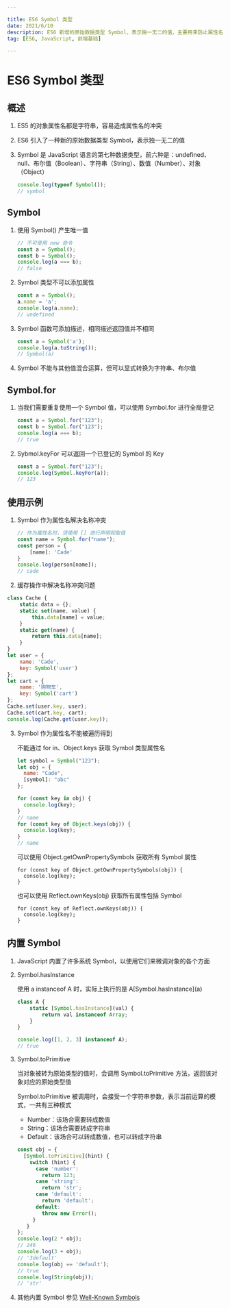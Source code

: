 ```yaml
---

title: ES6 Symbol 类型
date: 2021/6/10
description: ES6 新增的原始数据类型 Symbol，表示独一无二的值，主要用来防止属性名的冲突
tag: [ES6, JavaScript, 前端基础]

---
```


# ES6 Symbol 类型

## 概述

1. ES5 的对象属性名都是字符串，容易造成属性名的冲突

2. ES6 引入了一种新的原始数据类型 Symbol，表示独一无二的值

3. Symbol 是 JavaScript 语言的第七种数据类型，前六种是：undefined、null、布尔值（Boolean）、字符串（String）、数值（Number）、对象（Object）

   ```javascript
   console.log(typeof Symbol());
   // symbol
   ```

## Symbol

1. 使用 Symbol() 产生唯一值

   ```javascript
   // 不可使用 new 命令
   const a = Symbol();
   const b = Symbol();
   console.log(a === b);
   // false
   ```

2. Symbol 类型不可以添加属性

   ```javascript
   const a = Symbol();
   a.name = 'a';
   console.log(a.name); 
   // undefined
   ```

3. Symbol 函数可添加描述，相同描述返回值并不相同

   ```javascript
   const a = Symbol('a');
   console.log(a.toString());
   // Symbol(a)
   ```

4. Symbol 不能与其他值混合运算，但可以显式转换为字符串、布尔值

## Symbol.for

1. 当我们需要重复使用一个 Symbol 值，可以使用 Symbol.for 进行全局登记

   ```javascript
   const a = Symbol.for("123");
   const b = Symbol.for("123");
   console.log(a === b);
   // true
   ```

2. Sybmol.keyFor 可以返回一个已登记的 Symbol 的 Key

   ```javascript
   const a = Symbol.for("123");
   console.log(Symbol.keyFor(a));
   // 123
   ```

## 使用示例

1. Symbol 作为属性名解决名称冲突

   ```javascript
   // 作为属性名时，须使用 [] 进行声明和取值
   const name = Symbol.for("name");
   const person = {
       [name]: 'Cade'
   }
   console.log(person[name]);
   // cade
   ```

2.   缓存操作中解决名称冲突问题

   ```javascript
   class Cache {
       static data = {};
       static set(name, value) {
           this.data[name] = value;
       }
       static get(name) {
           return this.data[name];
       }
   }
   let user = {
       name: 'Cade',
       key: Symbol('user')
   };
   let cart = {
       name: '购物车',
       key: Symbol('cart')
   };
   Cache.set(user.key, user);
   Cache.set(cart.key, cart);
   console.log(Cache.get(user.key));
   ```

3. Symbol 作为属性名不能被遍历得到

   不能通过 for in、Object.keys 获取 Symbol 类型属性名

   ```javascript
   let symbol = Symbol("123");
   let obj = {
     name: "Cade",
     [symbol]: "abc"
   };
   
   for (const key in obj) {
     console.log(key); 
   }
   // name
   for (const key of Object.keys(obj)) {
     console.log(key); 
   }
   // name
   ```

   可以使用 Object.getOwnPropertySymbols 获取所有 Symbol 属性

   ```text
   for (const key of Object.getOwnPropertySymbols(obj)) {
     console.log(key);
   }
   ```

   也可以使用 Reflect.ownKeys(obj) 获取所有属性包括 Symbol

   ```text
   for (const key of Reflect.ownKeys(obj)) {
     console.log(key);
   }
   ```

## 内置 Symbol

1. JavaScript 内置了许多系统 Symbol，以使用它们来微调对象的各个方面

2. Symbol.hasInstance

   使用 a instanceof A 时，实际上执行的是 A\[Symbol.hasInstance](a)

   ```javascript
   class A {
       static [Symbol.hasInstance](val) {
           return val instanceof Array;
       }
   }
   
   console.log([1, 2, 3] instanceof A);
   // true
   ```

3. Symbol.toPrimitive

   当对象被转为原始类型的值时，会调用 Symbol.toPrimitive 方法，返回该对象对应的原始类型值

   Symbol.toPrimitive 被调用时，会接受一个字符串参数，表示当前运算的模式，一共有三种模式

   - Number：该场合需要转成数值
   - String：该场合需要转成字符串
   - Default：该场合可以转成数值，也可以转成字符串

   ```javascript
   const obj = {
     [Symbol.toPrimitive](hint) {
       switch (hint) {
         case 'number':
           return 123;
         case 'string':
           return 'str';
         case 'default':
           return 'default';
         default:
           throw new Error();
        }
      }
   };
   console.log(2 * obj); 
   // 246
   console.log(3 + obj); 
   // '3default'
   console.log(obj == 'default'); 
   // true
   console.log(String(obj)); 
   // 'str'

3. 其他内置 Symbol 参见 [Well-Known Symbols](https://tc39.github.io/ecma262/#sec-well-known-symbols)

